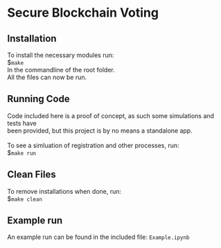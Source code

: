 # Secure Blockchain Voting

## Installation
To install the necessary modules run:<br>
    $```
    make
    ```
    <br>
In the commandline of the root folder.
<br>
All the files can now be run.

## Running Code
Code included here is a proof of concept, as such some simulations and tests have<br>
been provided, but this project is by no means a standalone app.<br> 
<br>
To see a simluation of registration and other processes, run:<br>
    $```
make run
    ```
<br>

## Clean Files 
To remove installations when done, run:<br>
    $```
make clean
    ```
<br>
## Example run
An example run can be found in the included file: 
    ```
Example.ipynb
    ```
